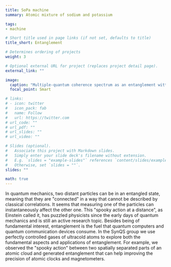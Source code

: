 ```yaml
---
title: SoPa machine
summary: Atomic mixture of sodium and potassium

tags:
- machine

# Short title used in page links (if not set, defaults to title)
title_short: Entanglement

# Determines ordering of projects
weight: 3

# Optional external URL for project (replaces project detail page).
external_link: ""

image:
  caption: "Multiple-quantum coherence spectrum as an entanglement wittness (source: [Phys. Rev. Lett. 120, 040402](/publication/2018-gaerttner))"
  focal_point: Smart

# links:
# - icon: twitter
#   icon_pack: fab
#   name: Follow
#   url: https://twitter.com
# url_code: ""
# url_pdf: ""
# url_slides: ""
# url_video: ""

# Slides (optional).
#   Associate this project with Markdown slides.
#   Simply enter your slide deck's filename without extension.
#   E.g. `slides = "example-slides"` references `content/slides/example-slides.md`.
#   Otherwise, set `slides = ""`.
slides: ""

math: true
---
```


In  quantum mechanics, two distant particles can be in an entangled state, meaning that they are "connected" in a way that cannot be described by classical correlations. It seems that measuring one of the particles can instantaneously affect the other one. This "spooky action at a distance", as Einstein called it, has puzzled physicists since the early days of quantum mechanics and is still an active research topic. Besides being of fundamental interest, entanglement is the fuel that quantum computers and quantum communication devices consume.
In the SynQS group we use perfectly controlled gases of ultracold atoms to explore both the fundamental aspects and applications of entanglement. For example, we observed the "spooky action" between two spatially separated parts of an atomic cloud and generated entanglement that can help improving the precision of atomic clocks and magnetometers.
